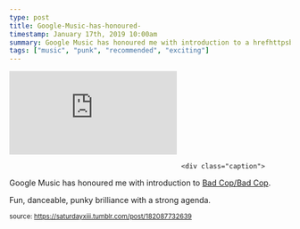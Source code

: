 ```yaml
---
type: post
title: Google-Music-has-honoured-
timestamp: January 17th, 2019 10:00am
summary: Google Music has honoured me with introduction to a hrefhttpsbadcopbadcopbandcampcom targetblankBad CopBad CopappFun danceable
tags: ["music", "punk", "recommended", "exciting"]
---
```

<embed type="audio/mpeg" src="https://bandcamp.com/stream_redirect?enc=mp3-128&amp;track_id=2965564688&amp;ts=1618890940&amp;t=ec0a6cf144fb90dac1b3fd52ae67d4dddf0b6d3f"></embed>
                    
                                               <div class="caption">
Google Music has honoured me with introduction to <a href="https://badcopbadcop.bandcamp.com" target="_blank">Bad Cop/Bad Cop</a>.

Fun, danceable, punky brilliance with a strong agenda.
 
                                    
                                
<small>source: https://saturdayxiii.tumblr.com/post/182087732639</small>